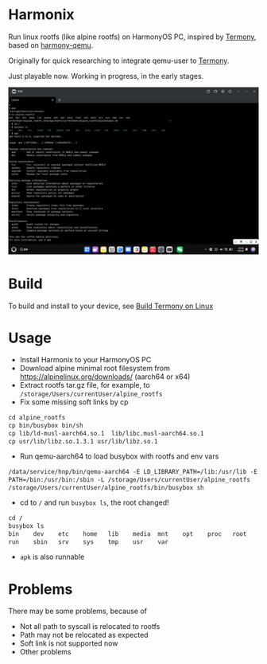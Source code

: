 # Harmonix

Run linux rootfs (like alpine rootfs) on HarmonyOS PC, inspired by [Termony](https://github.com/jiegec/Termony), based on [harmony-qemu](https://github.com/hackeris/harmony-qemu).

Originally for quick researching to integrate qemu-user to [Termony](https://github.com/jiegec/Termony). 

Just playable now. Working in progress, in the early stages.

![Run in HiShell](./docs/images/screen_202507052366.jpg)

# Build

To build and install to your device, see [Build Termony on Linux](https://github.com/jiegec/Termony?tab=readme-ov-file#usage-if-you-are-a-linux-user)

# Usage

- Install Harmonix to your HarmonyOS PC
- Download alpine minimal root filesystem from https://alpinelinux.org/downloads/ (aarch64 or x64)
- Extract rootfs tar.gz file, for example, to `/storage/Users/currentUser/alpine_rootfs`
- Fix some missing soft links by cp
```
cd alpine_rootfs
cp bin/busybox bin/sh
cp lib/ld-musl-aarch64.so.1  lib/libc.musl-aarch64.so.1
cp usr/lib/libz.so.1.3.1 usr/lib/libz.so.1
```
- Run qemu-aarch64 to load busybox with rootfs and env vars
```
/data/service/hnp/bin/qemu-aarch64 -E LD_LIBRARY_PATH=/lib:/usr/lib -E PATH=/bin:/usr/bin:/sbin -L /storage/Users/currentUser/alpine_rootfs /storage/Users/currentUser/alpine_rootfs/bin/busybox sh
```
- cd to `/` and run `busybox ls`, the root changed!
```
cd /
busybox ls
bin    dev    etc    home   lib    media  mnt    opt    proc   root   run    sbin   srv    sys    tmp    usr    var
```
- `apk` is also runnable

# Problems

There may be some problems, because of

- Not all path to syscall is relocated to rootfs
- Path may not be relocated as expected
- Soft link is not supported now
- Other problems

